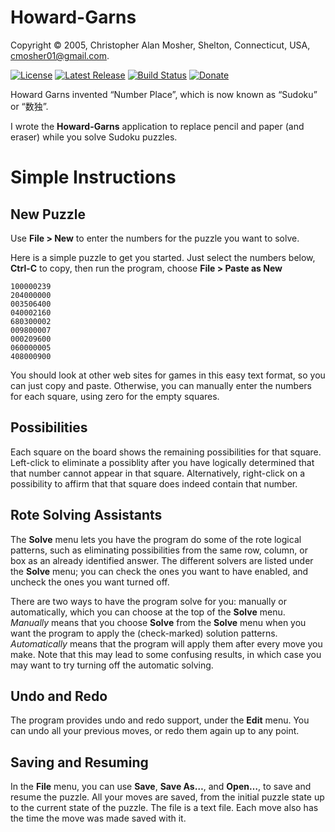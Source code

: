 # Howard-Garns

Copyright © 2005, Christopher Alan Mosher, Shelton, Connecticut, USA, <cmosher01@gmail.com>.

[![License](https://img.shields.io/github/license/cmosher01/Howard-Garns.svg)](https://www.gnu.org/licenses/gpl.html)
[![Latest Release](https://img.shields.io/github/release-pre/cmosher01/Howard-Garns.svg)](https://github.com/cmosher01/Howard-Garns/releases/latest)
[![Build Status](https://travis-ci.com/cmosher01/Howard-Garns.svg?branch=master)](https://travis-ci.com/cmosher01/Howard-Garns)
[![Donate](https://img.shields.io/badge/Donate-PayPal-green.svg)](https://www.paypal.com/cgi-bin/webscr?cmd=_s-xclick&hosted_button_id=CVSSQ2BWDCKQ2)

Howard Garns invented “Number Place”, which is now known as “Sudoku” or “数独”.

I wrote the **Howard-Garns** application to replace pencil and paper (and eraser)
while you solve Sudoku puzzles.

# Simple Instructions

## New Puzzle

Use **File&nbsp;>&nbsp;New** to enter the numbers for the puzzle you want to solve.

Here is a simple puzzle to get you started. Just select the numbers below, **Ctrl-C** to copy, then
run the program, choose **File&nbsp;>&nbsp;Paste&nbsp;as&nbsp;New**

    100000239
    204000000
    003506400
    040002160
    680300002
    009800007
    000209600
    060000005
    408000900

You should look at other web sites for games in this easy text format, so you can just
copy and paste. Otherwise, you can manually enter the numbers for each square, using
zero for the empty squares.

## Possibilities

Each square on the board shows the remaining possibilities for that square. Left-click to
eliminate a possiblity after you have logically determined that that number cannot appear
in that square. Alternatively, right-click on a possibility to affirm that that square
does indeed contain that number.

## Rote Solving Assistants

The **Solve** menu lets you have the program do some of the rote logical patterns, such as
eliminating possibilities from the same row, column, or box as an already identified answer.
The different solvers are listed under the **Solve** menu; you can check the ones you want to
have enabled, and uncheck the ones you want turned off.

There are two ways to have the program solve for you: manually or automatically, which
you can choose at the top of the **Solve** menu.
*Manually* means that you choose **Solve** from the **Solve** menu when you want the program to
apply the (check-marked) solution patterns.
*Automatically* means that the program will apply them after every move you make. Note that
this may lead to some confusing results, in which case you may want to try turning off the
automatic solving.

## Undo and Redo

The program provides undo and redo support, under the **Edit** menu. You can undo all your
previous moves, or redo them again up to any point.

## Saving and Resuming

In the **File** menu, you can use **Save**, **Save&nbsp;As…**, and **Open…**, to save and resume the puzzle. All your moves
are saved, from the initial puzzle state up to the current state of the puzzle. The file
is a text file. Each move also has the time the move was made saved with it.
